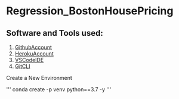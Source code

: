 # Regression_BostonHousePricing

## Software and Tools used:
1. [GithubAccount](github.com)
2. [HerokuAccount](heroku.com)
3. [VSCodeIDE](code.visualstudio.com)
4. [GitCLI](git-scm.com)

Create a New Environment

'''
conda create -p venv python==3.7 -y
'''